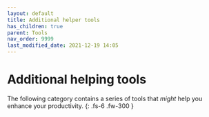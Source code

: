 ```yaml
---
layout: default
title: Additional helper tools
has_children: true
parent: Tools
nav_order: 9999
last_modified_date: 2021-12-19 14:05
---
```


# Additional helping tools

The following category contains a series of tools that *might* help you enhance your productivity.
{: .fs-6 .fw-300 }